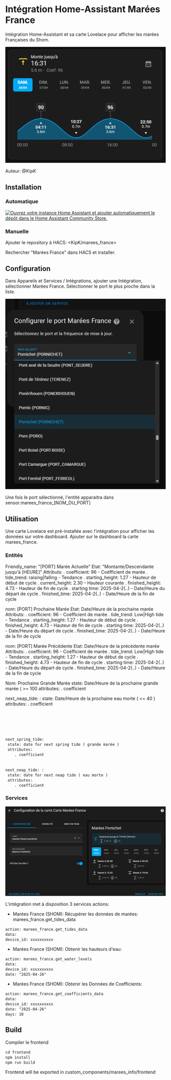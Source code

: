 ```yaml

```

# Intégration Home-Assistant Marées France

Intégration Home-Assistant et sa carte Lovelace pour afficher les marées Françaises du Shom.

![image info](./img/card.png)

Auteur: @KipK

## Installation

### Automatique

[![Ouvrez votre instance Home Assistant et ajouter automatiquement le dépôt dans le Home Assistant Community Store.](https://my.home-assistant.io/badges/hacs_repository.svg)](https://my.home-assistant.io/redirect/hacs_repository/?owner=KipK&category=integration&repository=marees_france)

### Manuelle

Ajouter le repository à HACS:  <KipK/marees_france>

Rechercher "Marées France" dans HACS et installer.

## Configuration

Dans Appareils et Services / Intégrations, ajouter une Intégration, sélectionner Marées France.
Sélectionner le port le plus proche dans la liste.

![image info](./img/integration-config.png)

Une fois le port sélectionné, l'entité apparaitra dans sensor.marees_france_[NOM_DU_PORT]

## Utilisation

Une carte Lovelace est pré-installée avec l'intégration pour afficher les données sur votre dashboard.
Ajouter sur le dashboard la carte marees_france.

### Entités

Friendly_name: "[PORT] Marée Actuelle"
Etat: "Montante/Descendante jusqu'à [HEURE]"
Attributs:
. coefficient: 96              - Coéfficient de marée
. tide_trend:  raising|falling - Tendance
. starting_height: 1.27        - Hauteur de début de cycle
. current_height: 2.30         - Hauteur courante
. finished_height: 4.73        - Hauteur de fin de cycle
. starting time: 2025-04-2(..) - Date/Heure du départ de cycle
. finished_time: 2025-04-2(..) - Date/Heure de la fin de cycle


nom: [PORT] Prochaine Marée
Etat: Date/Heure de la prochaine marée
Attributs:
. coefficient: 96              - Coéfficient de marée
. tide_trend:  Low|High tide   - Tendance
. starting_height: 1.27        - Hauteur de début de cycle
. finished_height: 4.73        - Hauteur de fin de cycle
. starting time: 2025-04-2(..) - Date/Heure du départ de cycle
. finished_time: 2025-04-2(..) - Date/Heure de la fin de cycle

nom: [PORT] Marée Précédente
Etat: Date/Heure de la précédente marée
Attributs:
. coefficient: 96              - Coéfficient de marée
. tide_trend:  Low|High tide   - Tendance
. starting_height: 1.27        - Hauteur de début de cycle
. finished_height: 4.73        - Hauteur de fin de cycle
. starting time: 2025-04-2(..) - Date/Heure du départ de cycle
. finished_time: 2025-04-2(..) - Date/Heure de la fin de cycle


Nom: Prochaine Grande Marée
 state: Date/Heure de la prochaine grande marée ( >= 100
 attributes:
	. coefficient

	
next_neap_tide: : 
 state: Date/Heure de la prochaine eau morte ( <= 40 )
 attributes:
	. coefficient

``` 



	

next_spring_tide: 
 state: date for next spring tide ( grande marée )
 attributes:
	. coefficient

	
next_neap_tide: : 
 state: date for next neap tide ( eau morte ) 
 attributes:
	. coefficient

```

### Services

![image info](./img/card-editor.png)

L'intégration met à disposition 3 services actions:

- Marées France (SHOM): Récupérer les données de marées: marees_france.get_tides_data

```lang=yaml
action: marees_france.get_tides_data
data:
device_id: xxxxxxxxxx
```

- Marées France (SHOM): Obtenir les hauteurs d'eau:

```lang=yaml
action: marees_france.get_water_levels
data:
device_id: xxxxxxxxxx
date: "2025-04-26"
```

- Marées France (SHOM): Obtenir les Données de Coefficients:

```lang=yaml
action: marees_france.get_coefficients_data
data:
device_id: xxxxxxxxxx
date: "2025-04-26"
days: 10
```

## Build

Compiler le frontend


```lang=sh
cd frontend
npm install
npm run build
```

Frontend will be exported in custom_components/marees_info/frontend
